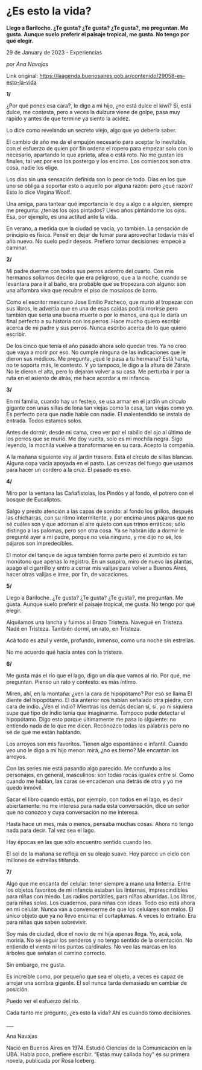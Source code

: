 # ¿Es esto la vida?

**Llego a Bariloche. ¿Te gusta? ¿Te gusta? ¿Te gusta?, me preguntan. Me gusta. Aunque suelo preferir el paisaje tropical, me gusta. No tengo por qué elegir.**

29 de January de 2023 - Experiencias

_por Ana Navajas_

Link original: https://laagenda.buenosaires.gob.ar/contenido/29058-es-esto-la-vida



**1/**




¿Por qué pones esa cara?, le digo a mi hijo, ¿no está dulce el kiwi? Sí, está dulce, me contesta, pero a veces la dulzura viene de golpe, pasa muy rápido y antes de que termine ya siento la acidez.




Lo dice como revelando un secreto viejo, algo que yo debería saber.




El cambio de año me da el empujón necesario para aceptar lo inevitable, con el esfuerzo de quien por fin ordena el ropero para empezar solo con lo necesario, apartando lo que aprieta, afea o está roto. No me gustan los finales, tal vez por eso los postergo y los encimo. Los comienzos son otra cosa, nadie los elige.




Los días sin una sensación definida son lo peor de todo. Días en los que uno se obliga a soportar esto o aquello por alguna razón: pero ¿qué razón? Esto lo dice Virgina Woolf.




Una amiga, para tantear qué importancia le doy a algo o a alguien, siempre me pregunta: ¿tenías los ojos pintados? Llevo años pintándome los ojos. Esa, por ejemplo, es una actitud ante la vida.




En verano, a medida que la ciudad se vacía, yo también. La sensación de principio es física. Pensé en dejar de fumar para aprovechar todavía más el año nuevo. No suelo pedir deseos. Prefiero tomar decisiones: empecé a caminar.




**2/**




Mi padre duerme con todos sus perros adentro del cuarto. Con mis hermanos solíamos decirle que era peligroso, que a la noche, cuando se levantara para ir al baño, era probable que se tropezara con alguno: son una alfombra viva que recubre el piso de mosaicos de barro.




Como el escritor mexicano Jose Emilio Pacheco, que murió al tropezar con sus libros, le advertía que en una de esas caídas podría morirse pero también que sería una buena muerte o por lo menos, una que le daría un final perfecto a su historia con los perros. Hace mucho quiero escribir acerca de mi padre y sus perros. Nunca escribo acerca de lo que quiero escribir.




De los cinco que tenía el año pasado ahora solo quedan tres. Ya no creo que vaya a morir por eso. No cumple ninguna de las indicaciones que le dieron sus médicos. Me pregunta, ¿qué le pasa a tu hermana? Está harta, no te soporta más, le contesto. Y yo tampoco, le digo a la altura de Zárate. No le dieron el alta, pero lo dejaron volver a su casa. Me perturba ir por la ruta en el asiento de atrás, me hace acordar a mi infancia.




**3/**




En mi familia, cuando hay un festejo, se usa armar en el jardín un círculo gigante con unas sillas de lona tan viejas como la casa, tan viejas como yo. Es perfecto para que nadie hable con nadie. El malentendido se instala de entrada. Todos estamos solos.




Antes de dormir, desde mi cama, creo ver por el rabillo del ojo al último de los perros que se murió. Me doy vuelta, solo es mi mochila negra. Sigo leyendo, la mochila vuelve a transformarse en su cara. Acepto la compañía.




A la mañana siguiente voy al jardín trasero. Está el círculo de sillas blancas. Alguna copa vacía apoyada en el pasto. Las cenizas del fuego que usamos para hacer un cordero a la cruz. El pasado es eso.




**4/**




Miro por la ventana las Cañafístolas, los Pindós y al fondo, el potrero con el bosque de Eucaliptos.




Salgo y presto atención a las capas de sonido: al fondo los grillos, después las chicharras, con su ritmo intermitente, y por encima unos pájaros que no sé cuáles son y que adornan el aire quieto con sus trinos erráticos; sólo distingo a las palomas, pero son otra cosa. Ya se habrán ido a dormir le pregunté ayer a mi padre, porque no veía ninguno, y me dijo no sé, los pájaros son impredecibles.




El motor del tanque de agua también forma parte pero el zumbido es tan monótono que apenas lo registro. En un suspiro, miro de nuevo las plantas, apago el cigarrillo y entro a cerrar mis valijas para volver a Buenos Aires, hacer otras valijas e irme, por fin, de vacaciones.




**5/**




Llego a Bariloche. ¿Te gusta? ¿Te gusta? ¿Te gusta?, me preguntan. Me gusta. Aunque suelo preferir el paisaje tropical, me gusta. No tengo por qué elegir.




Alquilamos una lancha y fuimos al Brazo Tristeza. Navegué en Tristeza. Nadé en Tristeza. También dormí, un rato, en Tristeza.




Acá todo es azul y verde, profundo, inmenso, como una noche sin estrellas.




No me acuerdo qué hacía antes con la tristeza.




**6/**




Me gusta más el río que el lago, digo un día que vamos al río. Por qué, me preguntan. Pienso un rato y contesto: es más íntimo.




Miren, ahí, en la montaña: ¿ven la cara de hipopótamo? Por eso se llama El diente del hipopótamo. El día anterior nos habían señalado otra piedra, con cara de indio. ¿Ven el indio? Mientras los demás decían sí, sí, yo ni siquiera supe qué tipo de indio tenía que imaginarme. Tampoco pude detectar el hipopótamo. Digo esto porque últimamente me pasa lo siguiente: no entiendo nada de lo que me dicen. Reconozco todas las palabras pero no sé de qué me están hablando.




Los arroyos son mis favoritos. Tienen algo espontáneo e infantil. Cuando veo uno le digo a mi hijo menor: mirá, ¿no es tierno? Me encantan los arroyos.




Con las series me está pasando algo parecido. Me confundo a los personajes, en general, masculinos: son todas rocas iguales entre sí. Como cuando me hablan, las caras se encadenan una detrás de otra y yo me quedo inmóvil.




Sacar el libro cuando estás, por ejemplo, con todos en el lago, es decir abiertamente: no me interesa para nada esta conversación, dice un señor que no conozco y cuya conversación no me interesa.




Hasta hace un mes, más o menos, pensaba muchas cosas. Ahora no tengo nada para decir. Tal vez sea el lago.




Hay épocas en las que sólo encuentro sentido cuando leo.




El sol de la mañana se refleja en su oleaje suave. Hoy parece un cielo con millones de estrellas titilando.




**7/**




Algo que me encanta del celular: tener siempre a mano una linterna. Entre los objetos favoritos de mi infancia estaban las linternas, imprescindibles para niñas con miedo. Las radios portátiles, para niñas aburridas. Los libros, para niñas solas. Los cuadernos, para niñas con ideas. Todo eso está ahora en mi celular. Nunca van a convencerme de que los celulares son malos. El único objeto que ya no llevo encima: el cortaplumas. A veces lo extraño. Era para niñas que saben sobrevivir.




Soy más de ciudad, dice el novio de mi hija apenas llega. Yo, acá, sola, moriría. No sé seguir los senderos y no tengo sentido de la orientación. No entiendo el viento ni los puntos cardinales. No veo las marcas en los árboles que señalan el camino correcto.




Sin embargo, me gusta.




Es increíble como, por pequeño que sea el objeto, a veces es capaz de arrojar una sombra gigante. El sol nunca tarda demasiado en cambiar de posición.




Puedo ver el esfuerzo del río.




Cada tanto me pregunto, ¿es esto la vida? Ahí es cuando tomo decisiones.




\_\_\_




Ana Navajas




Nació en Buenos Aires en 1974. Estudió Ciencias de la Comunicación en la UBA. Habla poco, prefiere escribir. “Estás muy callada hoy” es su primera novela, publicada por Rosa Iceberg.



